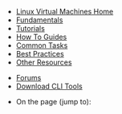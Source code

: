 <div class="left-nav">
<div class="static-nav">
<ul>
<li><a href="/en-us/manage/linux/">Linux Virtual Machines Home</a></li>
<li><a href="/en-us/manage/linux/fundamentals/">Fundamentals</a></li>
<li><a href="/en-us/manage/linux/tutorials/">Tutorials</a></li>
<li><a href="/en-us/manage/linux/how-to-guides/">How To Guides</a></li>
<li><a href="/en-us/manage/linux/common-tasks/">Common Tasks</a></li>
<li><a href="/en-us/manage/linux/best-practices/">Best Practices</a></li>
<li><a href="/en-us/manage/linux/other-resources/">Other Resources</a></li>
</ul>
<ul class="links">
<li class="forum"><a href="http://go.microsoft.com/fwlink/p/?LinkId=291339">Forums</a></li>
<li class="link"><a href="">Download CLI Tools</a></ul>
</div>
<div class="floating-nav jump-to">
<ul>
<li>On the page (jump to):</li>
</ul>
</div>
</div>
